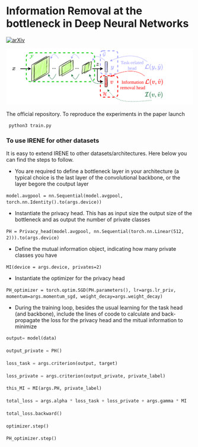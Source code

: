 # Information Removal at the bottleneck in Deep Neural Networks

[![arXiv](https://img.shields.io/badge/arXiv-2210.00891-b31b1b.svg)](https://arxiv.org/abs/2210.00891)

![teaser](assets/IRENE_prop.png)

The official repository. To reproduce the experiments in the paper launch
```
 python3 train.py
```

### To use IRENE for other datasets

It is easy to extend IRENE to other datasets/architectures. Here below you can find the steps to follow.

* You are required to define a bottleneck layer in your architecture (a typical choice is the last layer of the convolutional backbone, or the layer begore the coutput layer

``
model.avgpool = nn.Sequential(model.avgpool, torch.nn.Identity().to(args.device))
``

* Instantiate the privacy head. This has as input size the output size of the bottleneck and as output the number of private classes

``
PH = Privacy_head(model.avgpool, nn.Sequential(torch.nn.Linear(512, 2))).to(args.device)
``

* Define the mutual information object, indicating how many private classes you have

``
MI(device = args.device, privates=2)
``

* Instantiate the optimizer for the privacy head

``
PH_optimizer = torch.optim.SGD(PH.parameters(), lr=args.lr_priv, momentum=args.momentum_sgd, weight_decay=args.weight_decay)
``

* During the training loop, besides the usual learning for the task head (and backbone), include the lines of coode to calculate and back-propagate the loss for the privacy head and the mitual information to minimize

```python
output= model(data)

output_private = PH()

loss_task = args.criterion(output, target)

loss_private = args.criterion(output_private, private_label)

this_MI = MI(args.PH, private_label)

total_loss = args.alpha * loss_task + loss_private + args.gamma * MI

total_loss.backward()

optimizer.step()

PH_optimizer.step()
```
